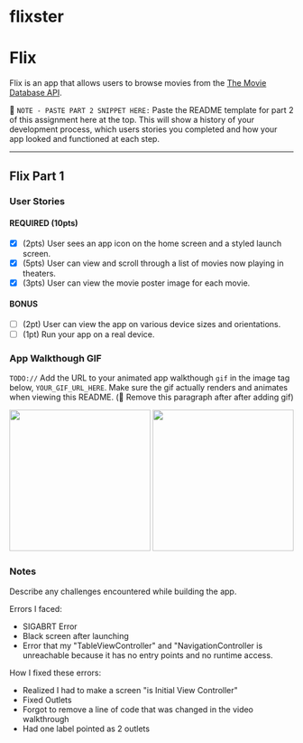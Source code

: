 # flixster
# Flix

Flix is an app that allows users to browse movies from the [The Movie Database API](http://docs.themoviedb.apiary.io/#).

📝 `NOTE - PASTE PART 2 SNIPPET HERE:` Paste the README template for part 2 of this assignment here at the top. This will show a history of your development process, which users stories you completed and how your app looked and functioned at each step.

---

## Flix Part 1

### User Stories

#### REQUIRED (10pts)
- [x] (2pts) User sees an app icon on the home screen and a styled launch screen.
- [x] (5pts) User can view and scroll through a list of movies now playing in theaters.
- [x] (3pts) User can view the movie poster image for each movie.

#### BONUS
- [ ] (2pt) User can view the app on various device sizes and orientations.
- [ ] (1pt) Run your app on a real device.

### App Walkthough GIF
`TODO://` Add the URL to your animated app walkthough `gif` in the image tag below, `YOUR_GIF_URL_HERE`. Make sure the gif actually renders and animates when viewing this README. (🚫 Remove this paragraph after after adding gif)

<img src="http://g.recordit.co/xtUtSTZRpV.gif" width=250> <img src="http://g.recordit.co/UuLWGEJ9oJ.gif" width=250><br>


### Notes
Describe any challenges encountered while building the app.

Errors I faced: 
  - SIGABRT Error 
  - Black screen after launching
  - Error that my "TableViewController" and "NavigationController is unreachable because it has no entry points and no runtime access. 
  
How I fixed these errors:
  - Realized I had to make a screen "is Initial View Controller"
  - Fixed Outlets
  - Forgot to remove a line of code that was changed in the video walkthrough
  - Had one label pointed as 2 outlets
